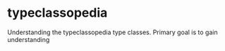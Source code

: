 typeclassopedia
===============

Understanding the typeclassopedia type classes. Primary goal is to gain understanding
